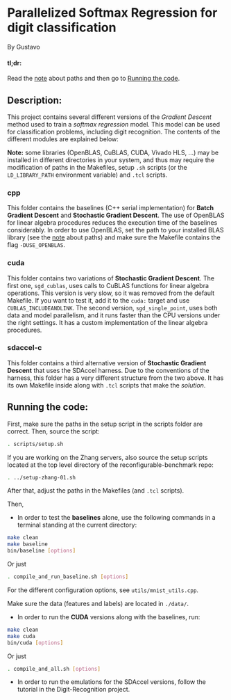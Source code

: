# Parallelized Softmax Regression for digit classification #

By Gustavo

#### tl;dr: ####

Read the [note](#paths) about paths and then go to [Running the code](#run).

## Description: ##

This project contains several different versions of the *Gradient Descent* method used to train a *softmax regression* model. This model can be used for classification problems, including digit recognition. The contents of the different modules are explained below:

<a name="paths"></a>**Note:** some libraries (OpenBLAS, CuBLAS, CUDA, Vivado HLS, ...) may be installed in different directories in your system, and thus may require the modification of paths in the Makefiles, setup `.sh` scripts (or the `LD_LIBRARY_PATH` environment variable) and `.tcl` scripts.

### cpp ###

This folder contains the baselines (C++ serial implementation) for **Batch Gradient Descent** and **Stochastic Gradient Descent**. The use of OpenBLAS for linear algebra procedures reduces the execution time of the baselines considerably. In order to use OpenBLAS, set the path to your installed BLAS library (see the [note](#paths) about paths) and make sure the Makefile contains the flag `-DUSE_OPENBLAS`.

### cuda ###

This folder contains two variations of **Stochastic Gradient Descent**. The first one, `sgd_cublas`, uses calls to CuBLAS functions for linear algebra operations. This version is very slow, so it was removed from the default Makefile. If you want to test it, add it to the `cuda:` target and use `CUBLAS_INCLUDEANDLINK`. The second version, `sgd_single_point`, uses both data and model parallelism, and it runs faster than the CPU versions under the right settings. It has a custom implementation of the linear algebra procedures.

### sdaccel-c ###

This folder contains a third alternative version of **Stochastic Gradient Descent** that uses the SDAccel harness. Due to the conventions of the harness, this folder has a very different structure from the two above. It has its own Makefile inside along with `.tcl` scripts that make the *solution*.

## <a name="run"></a>Running the code: ###

First, make sure the paths in the setup script in the scripts folder are correct. Then, source the script:

```bash
. scripts/setup.sh
```

If you are working on the Zhang servers, also source the setup scripts located at the top level directory of the reconfigurable-benchmark repo:

```bash
. ../setup-zhang-01.sh
```

After that, adjust the paths in the Makefiles (and `.tcl` scripts).

Then,

  * In order to test the **baselines** alone, use the following commands in a terminal standing at the current directory:
```bash
make clean
make baseline
bin/baseline [options]
```
Or just
```bash
. compile_and_run_baseline.sh [options]
```
For the different configuration options, see `utils/mnist_utils.cpp`.

Make sure the data (features and labels) are located in `./data/`.

  * In order to run the **CUDA** versions along with the baselines, run:
```bash
make clean
make cuda
bin/cuda [options]
```
Or just
```bash
. compile_and_all.sh [options]
```
  * In order to run the emulations for the SDAccel versions, follow the tutorial in the Digit-Recognition project.
